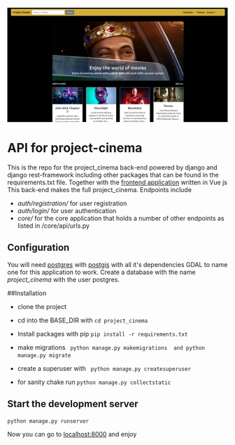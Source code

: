 ![Logo](/project_cinema_home.png)

# API for project-cinema
This is the repo for the project_cinema back-end powered by django and django rest-framework
including other packages that can be found in the requirements.txt file. Together with the [frontend
application]() written in Vue js This back-end makes the full project_cinema. Endpoints include
* _auth/registration/_ for user registration
* _auth/login/_ for user authentication
* _core/_ for the core application that holds a number of other endpoints as listed in /core/api/urls.py

## Configuration
You will need [postgres](https://www.postgresql.org/) with [postgis](https://postgis.net/) with all it's dependencies GDAL to name one
for this application to work. Create a database with the name _project_cinema_ with the user postgres.

##Installation
* clone the project
  
* cd into the BASE_DIR with
  ```cd project_cinema```
* Install packages with pip
```pip install -r requirements.txt```
  
* make migrations 
``` python manage.py makemigrations  and python manage.py migrate```
  
* create a superuser with
``` python manage.py createsuperuser```
  
* for sanity chake run 
```python manage.py collectstatic```

## Start the development server
``python manage.py runserver``

Now you can go to [localhost:8000](https://127.0.0.1:8000) and enjoy
